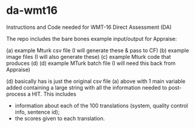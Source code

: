 # da-wmt16
Instructions and Code needed for WMT-16 Direct Assessment (DA)

The repo includes the bare bones example input/output for Appraise:

(a) example Mturk csv file (I will generate these & pass to CF)
(b) example image files (I will also generate these)
(c) example Mturk code that produces (d) 
(d) example MTurk batch file (I will need this back from Appraise)

(d) basically has is just the original csv file (a) above with 1 main variable added 
containing a large string with all the information needed to post-process a HIT. This
includes 
- information about each of the 100 translations (system, quality control info, sentence id);
- the scores given to each translation.
